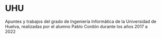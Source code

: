 # UHU

Apuntes y trabajos del grado de Ingeniería Informática de la Universidad de Huelva, realizadas por el alumno Pablo Cordón durante los años 2017 a 2022
